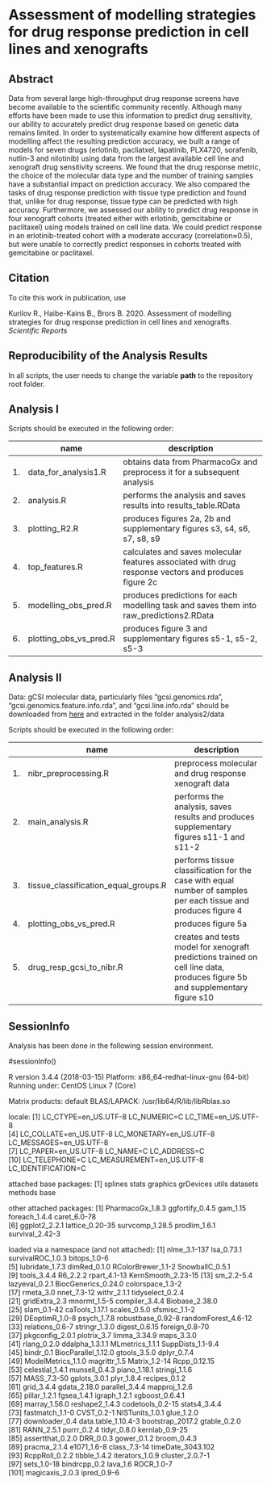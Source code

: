 Assessment of modelling strategies for drug response prediction in cell lines and xenografts
=================================================================


Abstract
--------

Data from several large high-throughput drug response screens have become available to the scientific community recently. Although many efforts have been made to use this information to predict drug sensitivity, our ability to accurately predict drug response based on genetic data remains limited. In order to systematically examine how different aspects of modelling affect the resulting prediction accuracy, we built a range of models for seven drugs (erlotinib, pacliatxel, lapatinib, PLX4720, sorafenib, nutlin-3 and nilotinib) using data from the largest available cell line and xenograft drug sensitivity screens. We found that the drug response metric, the choice of the molecular data type and the number of training samples have a substantial impact on prediction accuracy. We also compared the tasks of drug response prediction with tissue type prediction and found that, unlike for drug response, tissue type can be predicted with high accuracy. Furthermore, we assessed our ability to predict drug response in four xenograft cohorts (treated either with erlotinib, gemcitabine or paclitaxel) using models trained on cell line data. We could predict response in an erlotinib-treated cohort with a moderate accuracy (correlation≈0.5), but were unable to correctly predict responses in cohorts treated with gemcitabine or paclitaxel.

Citation
--------

To cite this work in publication, use

Kurilov R., Haibe-Kains B., Brors B. 2020. Assessment of modelling strategies for drug response prediction in cell lines and xenografts. _Scientific Reports_


Reproducibility of the Analysis Results
--------------------------------------------
In all scripts, the user needs to change the variable **path** to the repository root folder.

Analysis I
-------------------------------

Scripts should be executed in the following order:

|     | name | description                              |
|-----|------|------------------------------------------|
|1. | data_for_analysis1.R  | obtains data from PharmacoGx and preprocess it for a subsequent analysis |
|2. | analysis.R            | performs the analysis and saves results into results_table.RData |
|3. | plotting_R2.R         | produces figures 2a, 2b and supplementary figures s3, s4, s6, s7, s8, s9 |
|4. | top_features.R        | calculates and saves molecular features associated with drug response vectors and produces figure 2c |
|5. | modelling_obs_pred.R  | produces predictions for each modelling task and saves them into raw_predictions2.RData |
|6. | plotting_obs_vs_pred.R| produces figure 3 and supplementary figures s5-1, s5-2, s5-3 |


Analysis II
-------------------------------
Data: gCSI molecular data, particularly files “gcsi.genomics.rda”, “gcsi.genomics.feature.info.rda”, 
and “gcsi.line.info.rda” should be downloaded from [here](http://research-pub.gene.com/gCSI-cellline-data/compareDrugScreens_current.tar.gz) and extracted in the folder analysis2/data

Scripts should be executed in the following order:

|     | name | description                                   |
|-----|------|-----------------------------------------------|
|1. |nibr_preprocessing.R                  | preprocess molecular and drug response xenograft data |
|2. |main_analysis.R                       | performs the analysis, saves results and produces supplementary figures s11-1 and s11-2 |
|3. |tissue_classification_equal_groups.R  | performs tissue classification for the case with equal number of samples per each tissue and produces figure 4 |
|4. |plotting_obs_vs_pred.R                | produces figure 5a |
|5. |drug_resp_gcsi_to_nibr.R              | creates and tests model for xenograft predictions trained on cell line data, produces figure 5b and supplementary figure s10 |

SessionInfo
------------------------

Analysis has been done in the following session environment. 

#sessionInfo()

R version 3.4.4 (2018-03-15)
Platform: x86_64-redhat-linux-gnu (64-bit)
Running under: CentOS Linux 7 (Core)

Matrix products: default
BLAS/LAPACK: /usr/lib64/R/lib/libRblas.so

locale:
 [1] LC_CTYPE=en_US.UTF-8       LC_NUMERIC=C               LC_TIME=en_US.UTF-8       
 [4] LC_COLLATE=en_US.UTF-8     LC_MONETARY=en_US.UTF-8    LC_MESSAGES=en_US.UTF-8   
 [7] LC_PAPER=en_US.UTF-8       LC_NAME=C                  LC_ADDRESS=C              
[10] LC_TELEPHONE=C             LC_MEASUREMENT=en_US.UTF-8 LC_IDENTIFICATION=C       

attached base packages:
[1] splines   stats     graphics  grDevices utils     datasets  methods   base     

other attached packages:
 [1] PharmacoGx_1.8.3 ggfortify_0.4.5  gam_1.15         foreach_1.4.4    caret_6.0-78    
 [6] ggplot2_2.2.1    lattice_0.20-35  survcomp_1.28.5  prodlim_1.6.1    survival_2.42-3 

loaded via a namespace (and not attached):
  [1] nlme_3.1-137        lsa_0.73.1          survivalROC_1.0.3   bitops_1.0-6       
  [5] lubridate_1.7.3     dimRed_0.1.0        RColorBrewer_1.1-2  SnowballC_0.5.1    
  [9] tools_3.4.4         R6_2.2.2            rpart_4.1-13        KernSmooth_2.23-15 
 [13] sm_2.2-5.4          lazyeval_0.2.1      BiocGenerics_0.24.0 colorspace_1.3-2   
 [17] rmeta_3.0           nnet_7.3-12         withr_2.1.1         tidyselect_0.2.4   
 [21] gridExtra_2.3       mnormt_1.5-5        compiler_3.4.4      Biobase_2.38.0     
 [25] slam_0.1-42         caTools_1.17.1      scales_0.5.0        sfsmisc_1.1-2      
 [29] DEoptimR_1.0-8      psych_1.7.8         robustbase_0.92-8   randomForest_4.6-12
 [33] relations_0.6-7     stringr_1.3.0       digest_0.6.15       foreign_0.8-70     
 [37] pkgconfig_2.0.1     plotrix_3.7         limma_3.34.9        maps_3.3.0         
 [41] rlang_0.2.0         ddalpha_1.3.1.1     MLmetrics_1.1.1     SuppDists_1.1-9.4  
 [45] bindr_0.1           BiocParallel_1.12.0 gtools_3.5.0        dplyr_0.7.4        
 [49] ModelMetrics_1.1.0  magrittr_1.5        Matrix_1.2-14       Rcpp_0.12.15       
 [53] celestial_1.4.1     munsell_0.4.3       piano_1.18.1        stringi_1.1.6      
 [57] MASS_7.3-50         gplots_3.0.1        plyr_1.8.4          recipes_0.1.2      
 [61] grid_3.4.4          gdata_2.18.0        parallel_3.4.4      mapproj_1.2.6      
 [65] pillar_1.2.1        fgsea_1.4.1         igraph_1.2.1        xgboost_0.6.4.1    
 [69] marray_1.56.0       reshape2_1.4.3      codetools_0.2-15    stats4_3.4.4       
 [73] fastmatch_1.1-0     CVST_0.2-1          NISTunits_1.0.1     glue_1.2.0         
 [77] downloader_0.4      data.table_1.10.4-3 bootstrap_2017.2    gtable_0.2.0       
 [81] RANN_2.5.1          purrr_0.2.4         tidyr_0.8.0         kernlab_0.9-25     
 [85] assertthat_0.2.0    DRR_0.0.3           gower_0.1.2         broom_0.4.3        
 [89] pracma_2.1.4        e1071_1.6-8         class_7.3-14        timeDate_3043.102  
 [93] RcppRoll_0.2.2      tibble_1.4.2        iterators_1.0.9     cluster_2.0.7-1    
 [97] sets_1.0-18         bindrcpp_0.2        lava_1.6            ROCR_1.0-7         
[101] magicaxis_2.0.3     ipred_0.9-6  

